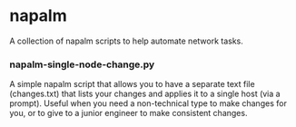 # napalm
A collection of napalm scripts to help automate network tasks.

### napalm-single-node-change.py
A simple napalm script that allows you to have a separate text file (changes.txt) that lists your changes and applies it to a single host (via a prompt). Useful when you need a non-technical type to make changes for you, or to give to a junior engineer to make consistent changes. 

